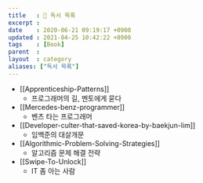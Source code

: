 ```yaml
---
title   : 📖 독서 목록
excerpt : 
date    : 2020-06-21 09:19:17 +0900
updated : 2021-04-25 10:42:22 +0900
tags    : [Book]
parent  : 
layout  : category
aliases: ["독서 목록"]
---
```


- [[Apprenticeship-Patterns]] 
	- 프로그래머의 길, 멘토에게 묻다
- [[Mercedes-benz-programmer]]
	- 벤츠 타는 프로그래머
- [[Developer-culter-that-saved-korea-by-baekjun-lim]]
	- 임백준의 대살개문
- [[Algorithmic-Problem-Solving-Strategies]]
	- 알고리즘 문제 해결 전략 
- [[Swipe-To-Unlock]]
	- IT 좀 아는 사람